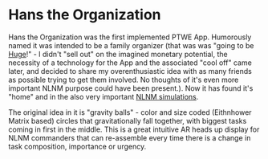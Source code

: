 # Hans the Organization

Hans the Organization was the first implemented PTWE App. Humorously named it was intended to be a family organizer (that was was "going to be [Huge](https://github.com/Data-Independence-Network/trunk-core/blob/main/docs/History_Drivers_and_Overview.md)!" - I didn't "sell out" on the imagined monetary potential,  the necessity of a technology for the App and the associated "cool off" came later, and decided to share my overenthusiastic idea with as many friends as possible trying to get them involved. No thoughts of it's even more important NLNM purpose could have been present.). Now it has found it's "home" and in the also very important [NLNM simulations](https://github.com/Past-The-War-Earth/NLNM-combat-simulation/issues/1).

The original idea in it is "gravity balls" - color and size coded (Eithnhower Matrix based) circles that gravitationally fall together, with biggest tasks coming in first in the middle.  This is a great intuitive AR heads up display for NLNM commanders that can re-assemble every time there is a change in task composition, importance or urgency.
